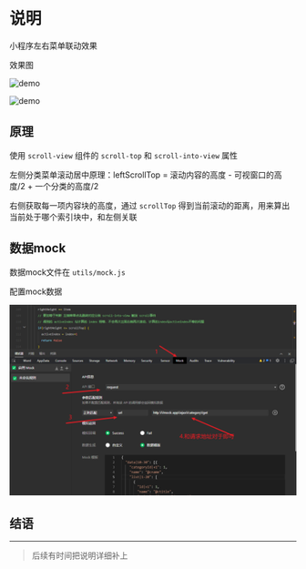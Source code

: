 # 说明

小程序左右菜单联动效果

效果图

![demo](https://gitee.com/hotsuitor/picgo/raw/master/img/2021/06/18/20210618192710.gif)

![demo](assets/img/demo.gif)

## 原理

使用 `scroll-view` 组件的 `scroll-top`  和 `scroll-into-view`  属性

左侧分类菜单滚动居中原理：leftScrollTop = 滚动内容的高度 - 可视窗口的高度/2 + 一个分类的高度/2

右侧获取每一项内容块的高度，通过 `scrollTop` 得到当前滚动的距离，用来算出当前处于哪个索引块中，和左侧关联



## 数据mock

数据mock文件在 `utils/mock.js`

配置mock数据

<!-- ![image-20210618193437908](https://gitee.com/hotsuitor/picgo/raw/master/img/2021/06/18/20210618193438.png) -->
![20210618193438.png](assets/img/20210618193438.png)

## 结语

---

> 后续有时间把说明详细补上
